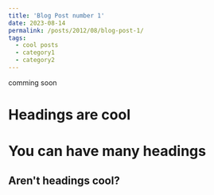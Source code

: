 ```yaml
---
title: 'Blog Post number 1'
date: 2023-08-14
permalink: /posts/2012/08/blog-post-1/
tags:
  - cool posts
  - category1
  - category2
---
```


comming soon

Headings are cool
======

You can have many headings
======

Aren't headings cool?
------